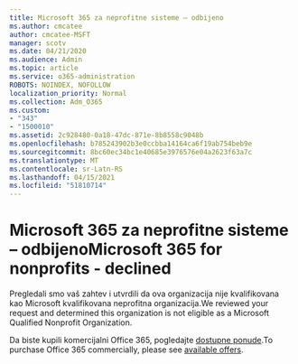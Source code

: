 ```yaml
---
title: Microsoft 365 za neprofitne sisteme – odbijeno
ms.author: cmcatee
author: cmcatee-MSFT
manager: scotv
ms.date: 04/21/2020
ms.audience: Admin
ms.topic: article
ms.service: o365-administration
ROBOTS: NOINDEX, NOFOLLOW
localization_priority: Normal
ms.collection: Adm_O365
ms.custom:
- "343"
- "1500010"
ms.assetid: 2c928480-0a18-47dc-871e-8b8558c9048b
ms.openlocfilehash: b785243902b3e0ccbba14164ca6f19ab754beb9e
ms.sourcegitcommit: 8bc60ec34bc1e40685e3976576e04a2623f63a7c
ms.translationtype: MT
ms.contentlocale: sr-Latn-RS
ms.lasthandoff: 04/15/2021
ms.locfileid: "51810714"
---
```

# <a name="microsoft-365-for-nonprofits---declined"></a><span data-ttu-id="c0455-102">Microsoft 365 za neprofitne sisteme – odbijeno</span><span class="sxs-lookup"><span data-stu-id="c0455-102">Microsoft 365 for nonprofits - declined</span></span>

<span data-ttu-id="c0455-103">Pregledali smo vaš zahtev i utvrdili da ova organizacija nije kvalifikovana kao Microsoft kvalifikovana neprofitna organizacija.</span><span class="sxs-lookup"><span data-stu-id="c0455-103">We reviewed your request and determined this organization is not eligible as a Microsoft Qualified Nonprofit Organization.</span></span>
  
<span data-ttu-id="c0455-104">Da biste kupili komercijalni Office 365, pogledajte [dostupne ponude](https://portal.office.com/AdminPortal/Home).</span><span class="sxs-lookup"><span data-stu-id="c0455-104">To purchase Office 365 commercially, please see [available offers](https://portal.office.com/AdminPortal/Home).</span></span>
